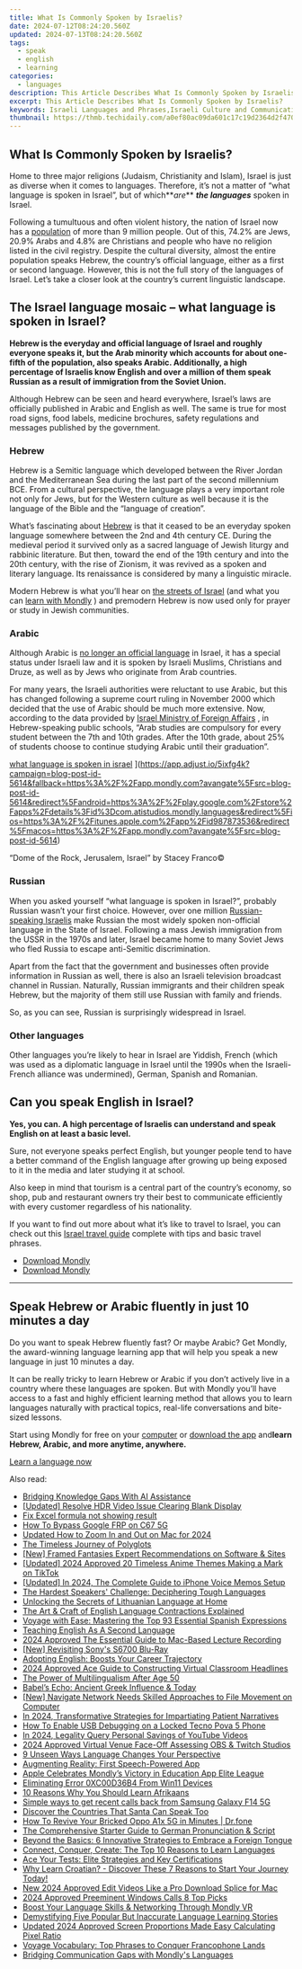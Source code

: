 ```yaml
---
title: What Is Commonly Spoken by Israelis?
date: 2024-07-12T08:24:20.560Z
updated: 2024-07-13T08:24:20.560Z
tags:
  - speak
  - english
  - learning
categories:
  - languages
description: This Article Describes What Is Commonly Spoken by Israelis?
excerpt: This Article Describes What Is Commonly Spoken by Israelis?
keywords: Israeli Languages and Phrases,Israeli Culture and Communication,Daily Israeli Vernacular,Hebrew Speaking Habits,Israeli Pop Culture Language Trends,Israeli Dialect Variations,Cross-Cultural Communication in Israel
thumbnail: https://thmb.techidaily.com/a0ef80ac09da601c17c19d2364d2f47007347e6d23f758e0b8878fbb663f8a91.jpg
---
```


## What Is Commonly Spoken by Israelis?

 Home to three major religions (Judaism, Christianity and Islam), Israel is just as diverse when it comes to languages. Therefore, it’s not a matter of “what language is spoken in Israel”, but of which**_are_** **_the languages_** spoken in Israel.



 Following a tumultuous and often violent history, the nation of Israel now has a [population](https://en.wikipedia.org/wiki/Israel#Demographics) of more than 9 million people. Out of this, 74.2% are Jews, 20.9% Arabs and 4.8% are Christians and people who have no religion listed in the civil registry. Despite the cultural diversity, almost the entire population speaks Hebrew, the country’s official language, either as a first or second language. However, this is not the full story of the languages of Israel. Let’s take a closer look at the country’s current linguistic landscape.

## The Israel language mosaic – what language is spoken in Israel?

 **Hebrew is the everyday and official language of Israel and roughly everyone speaks it, but the Arab minority which accounts for about one-fifth of the population, also speaks Arabic. Additionally, a high percentage of Israelis know English and over a million of them speak Russian as a result of immigration from the Soviet Union.**

 Although Hebrew can be seen and heard everywhere, Israel’s laws are officially published in Arabic and English as well. The same is true for most road signs, food labels, medicine brochures, safety regulations and messages published by the government.

### Hebrew

 Hebrew is a Semitic language which developed between the River Jordan and the Mediterranean Sea during the last part of the second millennium BCE. From a cultural perspective, the language plays a very important role not only for Jews, but for the Western culture as well because it is the language of the Bible and the “language of creation”.

 What’s fascinating about [Hebrew](https://books.google.ro/books?id=EZCgpaTgLm0C&pg=PA1&redir%5Fesc=y#v=onepage&q&f=false) is that it ceased to be an everyday spoken language somewhere between the 2nd and 4th century CE. During the medieval period it survived only as a sacred language of Jewish liturgy and rabbinic literature. But then, toward the end of the 19th century and into the 20th century, with the rise of Zionism, it was revived as a spoken and literary language. Its renaissance is considered by many a linguistic miracle.

 Modern Hebrew is what you’ll hear on [the streets of Israel](https://link.springer.com/referenceworkentry/10.1007%2F978-3-030-02438-3%5F125) (and what you can [learn with Mondly](https://app.adjust.io/5ixfg4k?campaign=blog-post-id-5614&fallback=https%3A%2F%2Fapp.mondly.com?avangate%5Fsrc=blog-post-id-5614?mother%5Flang=en%5Fus?target%5Flang=he&redirect%5Fandroid=https%3A%2F%2Fplay.google.com%2Fstore%2Fapps%2Fdetails%3Fid%3Dcom.atistudios.mondly.languages&redirect%5Fios=https%3A%2F%2Fitunes.apple.com%2Fapp%2Fid987873536&redirect%5Fmacos=https%3A%2F%2Fapp.mondly.com?avangate%5Fsrc=blog-post-id-5614?mother%5Flang=en%5Fus?target%5Flang=he) ) and premodern Hebrew is now used only for prayer or study in Jewish communities.

### Arabic

 Although Arabic is [no longer an official language](https://www.csmonitor.com/World/Middle-East/2018/0917/Why-Arabic-is-flowering-in-Israel-even-as-it-s-officially-demoted) in Israel, it has a special status under Israeli law and it is spoken by Israeli Muslims, Christians and Druze, as well as by Jews who originate from Arab countries.

 For many years, the Israeli authorities were reluctant to use Arabic, but this has changed following a supreme court ruling in November 2000 which decided that the use of Arabic should be much more extensive. Now, according to the data provided by [Israel Ministry of Foreign Affairs](https://mfa.gov.il/MFA/IsraelExperience/Culture/Pages/Arabic-in-Israel--an-official-language-and-a-cultural-bridge-18-December-2016.aspx#:~:text=of%20the%20population.-,Arabic%20is%20used%20daily%20by%20Israeli%20Muslims%2C%20Christians%20and%20Druze,State%20of%20Israel%2C%20alongside%20Hebrew.) , in Hebrew-speaking public schools, “Arab studies are compulsory for every student between the 7th and 10th grades. After the 10th grade, about 25% of students choose to continue studying Arabic until their graduation”.

[what language is spoken in israel](https://edge.mondly.com/blog/wp-content/uploads/2021/02/what-language-is-spoken-in-israel-960x640.jpg "What Language Is Spoken In Israel? 3") ](https://app.adjust.io/5ixfg4k?campaign=blog-post-id-5614&fallback=https%3A%2F%2Fapp.mondly.com?avangate%5Fsrc=blog-post-id-5614&redirect%5Fandroid=https%3A%2F%2Fplay.google.com%2Fstore%2Fapps%2Fdetails%3Fid%3Dcom.atistudios.mondly.languages&redirect%5Fios=https%3A%2F%2Fitunes.apple.com%2Fapp%2Fid987873536&redirect%5Fmacos=https%3A%2F%2Fapp.mondly.com?avangate%5Fsrc=blog-post-id-5614)

 “Dome of the Rock, Jerusalem, Israel” by Stacey Franco©

### Russian

 When you asked yourself “what language is spoken in Israel?”, probably Russian wasn’t your first choice. However, over one million [Russian-speaking Israelis](https://en.wikipedia.org/wiki/Languages%5Fof%5FIsrael) make Russian the most widely spoken non-official language in the State of Israel. Following a mass Jewish immigration from the USSR in the 1970s and later, Israel became home to many Soviet Jews who fled Russia to escape anti-Semitic discrimination.

 Apart from the fact that the government and businesses often provide information in Russian as well, there is also an Israeli television broadcast channel in Russian. Naturally, Russian immigrants and their children speak Hebrew, but the majority of them still use Russian with family and friends.

So, as you can see, Russian is surprisingly widespread in Israel.

### Other languages

 Other languages you’re likely to hear in Israel are Yiddish, French (which was used as a diplomatic language in Israel until the 1990s when the Israeli-French alliance was undermined), German, Spanish and Romanian.

## Can you speak English in Israel?

 **Yes, you can. A high percentage of Israelis can understand and speak English on at least a basic level.**

 Sure, not everyone speaks perfect English, but younger people tend to have a better command of the English language after growing up being exposed to it in the media and later studying it at school.

 Also keep in mind that tourism is a central part of the country’s economy, so shop, pub and restaurant owners try their best to communicate efficiently with every customer regardless of his nationality.

 If you want to find out more about what it’s like to travel to Israel, you can check out this [Israel travel guide](https://shop.mondly.com/affiliate.php?ACCOUNT=ATISTUDI&AFFILIATE=108875&PATH=https://www.mondly.com?AFFILIATE=108875) complete with tips and basic travel phrases.

* [Download Mondly](https://www.facebook.com/sharer/sharer.php?u=https%3A%2F%2Fwww.mondly.com%2Fblog%2Fwhat-language-is-spoken-in-israel%2F&t=What+Language+Is+Spoken+in+Israel%3F "Share on Facebook")
* [Download Mondly](https://shop.mondly.com/affiliate.php?ACCOUNT=ATISTUDI&AFFILIATE=108875&PATH=https://www.mondly.com?AFFILIATE=108875)

---

## Speak Hebrew or Arabic fluently in just 10 minutes a day

 Do you want to speak Hebrew fluently fast? Or maybe Arabic? Get Mondly, the award-winning language learning app that will help you speak a new language in just 10 minutes a day.

 It can be really tricky to learn Hebrew or Arabic if you don’t actively live in a country where these languages are spoken. But with Mondly you’ll have access to a fast and highly efficient learning method that allows you to learn languages naturally with practical topics, real-life conversations and bite-sized lessons.

 Start using Mondly for free on your [computer](https://app.adjust.io/5ixfg4k?campaign=blog-post-id-5614&fallback=https%3A%2F%2Fapp.mondly.com?avangate%5Fsrc=blog-post-id-5614&redirect%5Fandroid=https%3A%2F%2Fplay.google.com%2Fstore%2Fapps%2Fdetails%3Fid%3Dcom.atistudios.mondly.languages&redirect%5Fios=https%3A%2F%2Fitunes.apple.com%2Fapp%2Fid987873536&redirect%5Fmacos=https%3A%2F%2Fapp.mondly.com?avangate%5Fsrc=blog-post-id-5614) or [download the app](https://app.adjust.io/5ixfg4k?campaign=blog-post-id-5614&fallback=https%3A%2F%2Fapp.mondly.com?avangate%5Fsrc=blog-post-id-5614&redirect%5Fandroid=https%3A%2F%2Fplay.google.com%2Fstore%2Fapps%2Fdetails%3Fid%3Dcom.atistudios.mondly.languages&redirect%5Fios=https%3A%2F%2Fitunes.apple.com%2Fapp%2Fid987873536&redirect%5Fmacos=https%3A%2F%2Fapp.mondly.com?avangate%5Fsrc=blog-post-id-5614) and**learn Hebrew, Arabic, and more anytime, anywhere.**

[Learn a language now](https://adjt.mondly.com/5ixfg4k?campaign=blog-post-id-5614&fallback=https%3A%2F%2Fapp.mondly.com%3Futm%5Fmedium%3Dblog%5Fblog-post-id-5614%26utm%5Fsource%3Dblog-post-id-5614&redirect%5Fmacos=https%3A%2F%2Fapp.mondly.com%3Futm%5Fmedium%3Dblog%5Fblog-post-id-5614%26utm%5Fsource%3Dblog-post-id-5614&redirect%5Fandroid=https%3A%2F%2Fplay.google.com%2Fstore%2Fapps%2Fdetails%3Fid%3Dcom.atistudios.mondly.languages%3Futm%5Fmedium%3Dblog%5Fblog-post-id-5614%26utm%5Fsource%3Dblog-post-id-5614&redirect%5Fios=https%3A%2F%2Fapps.apple.com%2Fapp%2Fapple-store%2Fid987873536%3Fpt%3D78954800%26ct%3Dblog-post-id-5614%26mt%3D8 "Learn a language now")

<ins class="adsbygoogle"
     style="display:block"
     data-ad-format="autorelaxed"
     data-ad-client="ca-pub-7571918770474297"
     data-ad-slot="1223367746"></ins>



<ins class="adsbygoogle"
     style="display:block"
     data-ad-client="ca-pub-7571918770474297"
     data-ad-slot="8358498916"
     data-ad-format="auto"
     data-full-width-responsive="true"></ins>



<span class="atpl-alsoreadstyle">Also read:</span>
<div><ul>
<li><a href="https://mondly-stories.techidaily.com/bridging-knowledge-gaps-with-ai-assistance/"><u>Bridging Knowledge Gaps With AI Assistance</u></a></li>
<li><a href="https://video-capture.techidaily.com/updated-resolve-hdr-video-issue-clearing-blank-display/"><u>[Updated] Resolve HDR Video Issue  Clearing Blank Display</u></a></li>
<li><a href="https://phone-solutions.techidaily.com/fix-excel-formula-not-showing-result-by-stellar-guide/"><u>Fix Excel formula not showing result</u></a></li>
<li><a href="https://phone-solutions.techidaily.com/how-to-bypass-google-frp-on-c67-5g-by-drfone-android-unlock-remove-google-frp/"><u>How To Bypass Google FRP on C67 5G</u></a></li>
<li><a href="https://ai-video-editing.techidaily.com/updated-how-to-zoom-in-and-out-on-mac-for-2024/"><u>Updated How to Zoom In and Out on Mac for 2024</u></a></li>
<li><a href="https://mondly-stories.techidaily.com/the-timeless-journey-of-polyglots/"><u>The Timeless Journey of Polyglots</u></a></li>
<li><a href="https://some-techniques.techidaily.com/new-framed-fantasies-expert-recommendations-on-software-and-sites/"><u>[New] Framed Fantasies  Expert Recommendations on Software & Sites</u></a></li>
<li><a href="https://tiktok-videos.techidaily.com/updated-2024-approved-20-timeless-anime-themes-making-a-mark-on-tiktok/"><u>[Updated] 2024 Approved  20 Timeless Anime Themes Making a Mark on TikTok</u></a></li>
<li><a href="https://remote-screen-capture.techidaily.com/updated-in-2024-the-complete-guide-to-iphone-voice-memos-setup/"><u>[Updated] In 2024, The Complete Guide to iPhone Voice Memos Setup</u></a></li>
<li><a href="https://mondly-stories.techidaily.com/the-hardest-speakers-challenge-deciphering-tough-languages/"><u>The Hardest Speakers' Challenge: Deciphering Tough Languages</u></a></li>
<li><a href="https://mondly-stories.techidaily.com/unlocking-the-secrets-of-lithuanian-language-at-home/"><u>Unlocking the Secrets of Lithuanian Language at Home</u></a></li>
<li><a href="https://mondly-stories.techidaily.com/the-art-and-craft-of-english-language-contractions-explained/"><u>The Art & Craft of English Language Contractions Explained</u></a></li>
<li><a href="https://mondly-stories.techidaily.com/voyage-with-ease-mastering-the-top-93-essential-spanish-expressions/"><u>Voyage with Ease: Mastering the Top 93 Essential Spanish Expressions</u></a></li>
<li><a href="https://mondly-stories.techidaily.com/teaching-english-as-a-second-language/"><u>Teaching English As A Second Language</u></a></li>
<li><a href="https://video-screen-grab.techidaily.com/2024-approved-the-essential-guide-to-mac-based-lecture-recording/"><u>2024 Approved  The Essential Guide to Mac-Based Lecture Recording</u></a></li>
<li><a href="https://extra-approaches.techidaily.com/new-revisiting-sonys-s6700-blu-ray/"><u>[New] Revisiting Sony's S6700 Blu-Ray</u></a></li>
<li><a href="https://mondly-stories.techidaily.com/adopting-english-boosts-your-career-trajectory/"><u>Adopting English: Boosts Your Career Trajectory</u></a></li>
<li><a href="https://fox-links.techidaily.com/2024-approved-ace-guide-to-constructing-virtual-classroom-headlines/"><u>2024 Approved  Ace Guide to Constructing Virtual Classroom Headlines</u></a></li>
<li><a href="https://mondly-stories.techidaily.com/the-power-of-multilingualism-after-age-50/"><u>The Power of Multilingualism After Age 50</u></a></li>
<li><a href="https://mondly-stories.techidaily.com/babels-echo-ancient-greek-influence-and-today/"><u>Babel’s Echo: Ancient Greek Influence & Today</u></a></li>
<li><a href="https://fox-http.techidaily.com/new-navigate-network-needs-skilled-approaches-to-file-movement-on-computer/"><u>[New] Navigate Network Needs  Skilled Approaches to File Movement on Computer</u></a></li>
<li><a href="https://some-tips.techidaily.com/in-2024-transformative-strategies-for-impartiating-patient-narratives/"><u>In 2024, Transformative Strategies for Impartiating Patient Narratives</u></a></li>
<li><a href="https://unlock-android.techidaily.com/how-to-enable-usb-debugging-on-a-locked-tecno-pova-5-phone-by-drfone-android/"><u>How To Enable USB Debugging on a Locked Tecno Pova 5 Phone</u></a></li>
<li><a href="https://youtube-help.techidaily.com/in-2024-legality-query-personal-savings-of-youtube-videos/"><u>In 2024, Legality Query  Personal Savings of YouTube Videos</u></a></li>
<li><a href="https://desktop-recording.techidaily.com/2024-approved-virtual-venue-face-off-assessing-obs-and-twitch-studios/"><u>2024 Approved  Virtual Venue Face-Off  Assessing OBS & Twitch Studios</u></a></li>
<li><a href="https://mondly-stories.techidaily.com/9-unseen-ways-language-changes-your-perspective/"><u>9 Unseen Ways Language Changes Your Perspective</u></a></li>
<li><a href="https://mondly-stories.techidaily.com/augmenting-reality-first-speech-powered-app/"><u>Augmenting Reality: First Speech-Powered App</u></a></li>
<li><a href="https://mondly-stories.techidaily.com/apple-celebrates-mondlys-victory-in-education-app-elite-league/"><u>Apple Celebrates Mondly’s Victory in Education App Elite League</u></a></li>
<li><a href="https://win11-tips.techidaily.com/eliminating-error-0xc00d36b4-from-win11-devices/"><u>Eliminating Error 0XC00D36B4 From Win11 Devices</u></a></li>
<li><a href="https://mondly-stories.techidaily.com/10-reasons-why-you-should-learn-afrikaans/"><u>10 Reasons Why You Should Learn Afrikaans</u></a></li>
<li><a href="https://techidaily.com/simple-ways-to-get-recent-calls-back-from-samsung-galaxy-f14-5g-by-fonelab-android-recover-call-logs/"><u>Simple ways to get recent calls back from Samsung Galaxy F14 5G</u></a></li>
<li><a href="https://mondly-stories.techidaily.com/discover-the-countries-that-santa-can-speak-too/"><u>Discover the Countries That Santa Can Speak Too</u></a></li>
<li><a href="https://fix-guide.techidaily.com/how-to-revive-your-bricked-oppo-a1x-5g-in-minutes-drfone-by-drfone-fix-android-problems-fix-android-problems/"><u>How To Revive Your Bricked Oppo A1x 5G in Minutes | Dr.fone</u></a></li>
<li><a href="https://mondly-stories.techidaily.com/the-comprehensive-starter-guide-to-german-pronunciation-and-script/"><u>The Comprehensive Starter Guide to German Pronunciation & Script</u></a></li>
<li><a href="https://mondly-stories.techidaily.com/beyond-the-basics-6-innovative-strategies-to-embrace-a-foreign-tongue/"><u>Beyond the Basics: 6 Innovative Strategies to Embrace a Foreign Tongue</u></a></li>
<li><a href="https://mondly-stories.techidaily.com/connect-conquer-create-the-top-10-reasons-to-learn-languages/"><u>Connect, Conquer, Create: The Top 10 Reasons to Learn Languages</u></a></li>
<li><a href="https://mondly-stories.techidaily.com/ace-your-tests-elite-strategies-and-key-certifications/"><u>Ace Your Tests: Elite Strategies and Key Certifications</u></a></li>
<li><a href="https://mondly-stories.techidaily.com/1719578481846-why-learn-croatian-discover-these-7-reasons-to-start-your-journey-today/"><u>Why Learn Croatian? - Discover These 7 Reasons to Start Your Journey Today!</u></a></li>
<li><a href="https://ai-driven-video-production.techidaily.com/new-2024-approved-edit-videos-like-a-pro-download-splice-for-mac/"><u>New 2024 Approved Edit Videos Like a Pro Download Splice for Mac</u></a></li>
<li><a href="https://screen-capture.techidaily.com/2024-approved-preeminent-windows-calls-8-top-picks/"><u>2024 Approved  Preeminent Windows Calls  8 Top Picks</u></a></li>
<li><a href="https://mondly-stories.techidaily.com/boost-your-language-skills-and-networking-through-mondly-vr/"><u>Boost Your Language Skills & Networking Through Mondly VR</u></a></li>
<li><a href="https://mondly-stories.techidaily.com/demystifying-five-popular-but-inaccurate-language-learning-stories/"><u>Demystifying Five Popular But Inaccurate Language Learning Stories</u></a></li>
<li><a href="https://ai-driven-video-production.techidaily.com/updated-2024-approved-screen-proportions-made-easy-calculating-pixel-ratio/"><u>Updated 2024 Approved Screen Proportions Made Easy Calculating Pixel Ratio</u></a></li>
<li><a href="https://mondly-stories.techidaily.com/voyage-vocabulary-top-phrases-to-conquer-francophone-lands/"><u>Voyage Vocabulary: Top Phrases to Conquer Francophone Lands</u></a></li>
<li><a href="https://mondly-stories.techidaily.com/bridging-communication-gaps-with-mondlys-languages/"><u>Bridging Communication Gaps with Mondly's Languages</u></a></li>
</ul></div>
